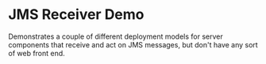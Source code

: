 JMS Receiver Demo
=================

Demonstrates a couple of different deployment models for server components 
that receive and act on JMS messages, but don't have any sort of web front
end.
